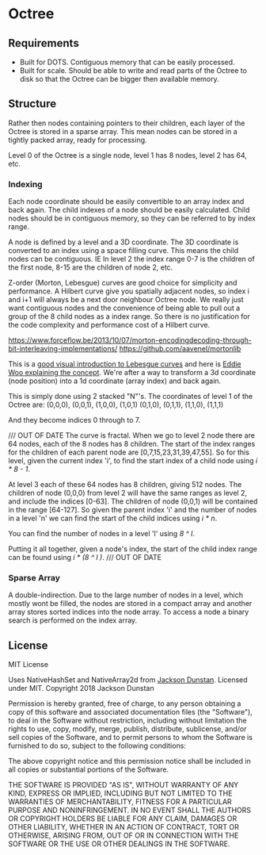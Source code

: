# Octree

## Requirements
  
* Built for DOTS. Contiguous memory that can be easily processed.
* Built for scale. Should be able to write and read parts of the Octree to disk so that the Octree can be bigger then available memory.

## Structure

Rather then nodes containing pointers to their children, each layer of the Octree is stored in a sparse array. This mean nodes can be stored in a tightly packed array, ready for processing.

Level 0 of the Octree is a single node, level 1 has 8 nodes, level 2 has 64, etc.

### Indexing

Each node coordinate should be easily convertible to an array index and back again. The child indexes of a node should be easily calculated. Child nodes should be in contiguous memory, so they can be referred to by index range.

A node is defined by a level and a 3D coordinate. The 3D coordinate is converted to an index using a space filling curve. This means the child nodes can be contiguous. IE In level 2 the index range 0-7 is the children of the first node, 8-15 are the children of node 2, etc.

Z-order (Morton, Lebesgue) curves are good choice for simplicity and performance. A Hilbert curve give you spatially adjacent nodes, so index i and i+1 will always be a next door neighbour Octree node. We really just want contiguous nodes and the convenience of being able to pull out a group of the 8 child nodes as a index range. So there is no justification for the code complexity and performance cost of a Hilbert curve.

https://www.forceflow.be/2013/10/07/morton-encodingdecoding-through-bit-interleaving-implementations/
https://github.com/aavenel/mortonlib


This is a [good visual introduction to Lebesgue curves](https://www.robertdickau.com/lebesgue3d.html) and here is [Eddie Woo explaining the concept](https://www.youtube.com/watch?v=77I0ic8cBw0). We're after a way to transform a 3d coordinate (node position) into a 1d coordinate (array index) and back again.

This is simply done using 2 stacked "N"'s. The coordinates of level 1 of the Octree are:
 (0,0,0), (0,0,1), (1,0,0), (1,0,1)
 (0,1,0), (0,1,1), (1,1,0), (1,1,1)

And they become indices 0 through to 7.

/// OUT OF DATE
The curve is fractal. When we go to level 2 node there are 64 nodes, each of the 8 nodes has 8 children. The start of the index ranges for the children of each parent node are [0,7,15,23,31,39,47,55]. So for this level, given the current index 'i', to find the start index of a child node using *i \* 8 - 1*.

At level 3 each of these 64 nodes has 8 children, giving 512 nodes. The children of node (0,0,0) from level 2 will have the same ranges as level 2, and include the indices [0-63]. The children of node (0,0,1) will be contained in the range [64-127]. So given the parent index 'i' and the number of nodes in a level 'n' we can find the start of the child indices using *i \* n*.

You can find the number of nodes in a level 'l' using *8 ^ l*. 

Putting it all together, given a node's index, the start of the child index range can be found using *i \* (8 ^ l )*.
/// OUT OF DATE

### Sparse Array

A double-indirection. Due to the large number of nodes in a level, which mostly wont be filled, the nodes are stored in a compact array and another array stores sorted indices into the node array. To access a node a binary search is performed on the index array.

## License

MIT License

Uses NativeHashSet and NativeArray2d from [Jackson Dunstan](https://github.com/jacksondunstan/NativeCollections). Licensed under MIT.
Copyright 2018 Jackson Dunstan

Permission is hereby granted, free of charge, to any person obtaining a copy of this software and associated documentation files (the "Software"), to deal in the Software without restriction, including without limitation the rights to use, copy, modify, merge, publish, distribute, sublicense, and/or sell copies of the Software, and to permit persons to whom the Software is furnished to do so, subject to the following conditions:

The above copyright notice and this permission notice shall be included in all copies or substantial portions of the Software.

THE SOFTWARE IS PROVIDED "AS IS", WITHOUT WARRANTY OF ANY KIND, EXPRESS OR IMPLIED, INCLUDING BUT NOT LIMITED TO THE WARRANTIES OF MERCHANTABILITY, FITNESS FOR A PARTICULAR PURPOSE AND NONINFRINGEMENT. IN NO EVENT SHALL THE AUTHORS OR COPYRIGHT HOLDERS BE LIABLE FOR ANY CLAIM, DAMAGES OR OTHER LIABILITY, WHETHER IN AN ACTION OF CONTRACT, TORT OR OTHERWISE, ARISING FROM, OUT OF OR IN CONNECTION WITH THE SOFTWARE OR THE USE OR OTHER DEALINGS IN THE SOFTWARE.